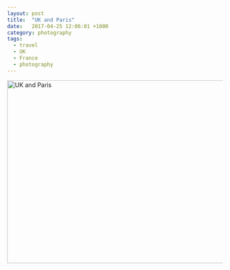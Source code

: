 ```yaml
---
layout: post
title:  "UK and Paris"
date:   2017-04-25 12:06:01 +1000
category: photography
tags:
  - travel
  - UK
  - France
  - photography
---
```



<a data-flickr-embed="true" data-header="true" data-footer="true"  href="https://www.flickr.com/photos/8397489@N04/albums/72157630796113972" title="UK and Paris"><img src="https://c1.staticflickr.com/8/7120/7665421116_44871ab2df_z.jpg" width="640" height="427" alt="UK and Paris"></a><script async src="//embedr.flickr.com/assets/client-code.js" charset="utf-8"></script>